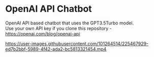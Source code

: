 # OpenAI API Chatbot
OpenAI API based chatbot that uses the GPT3.5Turbo model.<br> Use your own API key if you clone this repository - 
https://openai.com/blog/openai-api


https://user-images.githubusercontent.com/101264514/225467929-ed7b2bbf-5989-4f42-ada2-bc5813321454.mp4

